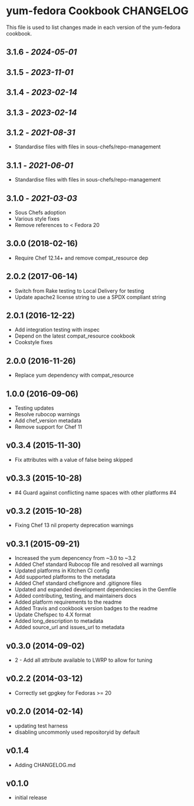 # yum-fedora Cookbook CHANGELOG

This file is used to list changes made in each version of the yum-fedora cookbook.

## 3.1.6 - *2024-05-01*

## 3.1.5 - *2023-11-01*

## 3.1.4 - *2023-02-14*

## 3.1.3 - *2023-02-14*

## 3.1.2 - *2021-08-31*

- Standardise files with files in sous-chefs/repo-management

## 3.1.1 - *2021-06-01*

- Standardise files with files in sous-chefs/repo-management

## 3.1.0 - *2021-03-03*

- Sous Chefs adoption
- Various style fixes
- Remove references to < Fedora 20

## 3.0.0 (2018-02-16)

- Require Chef 12.14+ and remove compat_resource dep

## 2.0.2 (2017-06-14)

- Switch from Rake testing to Local Delivery for testing
- Update apache2 license string to use a SPDX compliant string

## 2.0.1 (2016-12-22)

- Add integration testing with inspec
- Depend on the latest compat_resource cookbook
- Cookstyle fixes

## 2.0.0 (2016-11-26)

- Replace yum dependency with compat_resource

## 1.0.0 (2016-09-06)

- Testing updates
- Resolve rubocop warnings
- Add chef_version metadata
- Remove support for Chef 11

## v0.3.4 (2015-11-30)

- Fix attributes with a value of false being skipped

## v0.3.3 (2015-10-28)

- #4 Guard against conflicting name spaces with other platforms #4

## v0.3.2 (2015-10-28)

- Fixing Chef 13 nil property deprecation warnings

## v0.3.1 (2015-09-21)

- Increased the yum depencency from ~3.0 to ~3.2
- Added Chef standard Rubocop file and resolved all warnings
- Updated platforms in Kitchen CI config
- Add supported platforms to the metadata
- Added Chef standard chefignore and .gitignore files
- Updated and expanded development dependencies in the Gemfile
- Added contributing, testing, and maintainers docs
- Added platform requirements to the readme
- Added Travis and cookbook version badges to the readme
- Update Chefspec to 4.X format
- Added long_description to metadata
- Added source_url and issues_url to metadata

## v0.3.0 (2014-09-02)

- 2 - Add all attribute available to LWRP to allow for tuning

## v0.2.2 (2014-03-12)

- Correctly set gpgkey for Fedoras >= 20

## v0.2.0 (2014-02-14)

- updating test harness
- disabling uncommonly used repositoryid by default

## v0.1.4

- Adding CHANGELOG.md

## v0.1.0

- initial release
